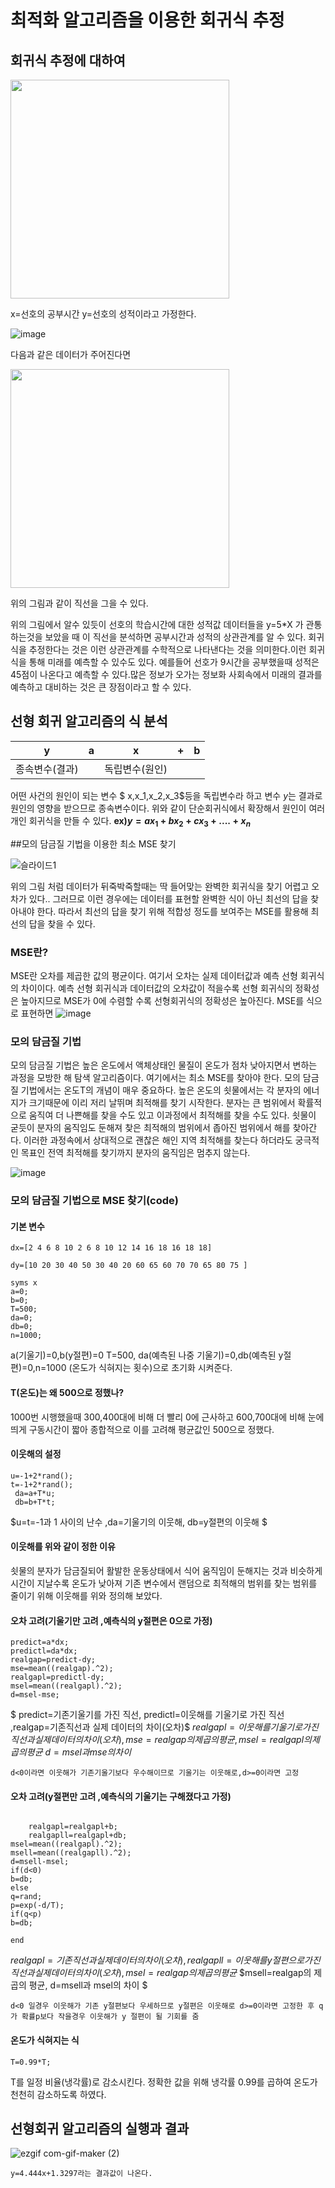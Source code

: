 # 최적화 알고리즘을 이용한 회귀식 추정

## 회귀식 추정에 대하여


<img src="https://user-images.githubusercontent.com/100903674/173190695-07380a11-b96d-4f33-aa57-53328f08b880.png" width="350" height="350">

x=선호의 공부시간 y=선호의 성적이라고 가정한다.

![image](https://user-images.githubusercontent.com/100903674/173190798-e33ba9d4-3a8f-4566-9341-5a878e5f6891.png)

다음과 같은 데이터가 주어진다면

<img src="https://user-images.githubusercontent.com/100903674/173190895-e0e36b58-0d2a-494c-b1ab-a74d80df4d86.png" width="350" height="350">



위의 그림과 같이 직선을 그을 수 있다.

위의 그림에서 알수 있듯이 선호의 학습시간에 대한 성적값 데이터들을 y=5*X 가 관통하는것을 보았을 때 이 직선을 분석하면 공부시간과 성적의 상관관계를 알 수 있다. 회귀식을 추정한다는 것은 이런 상관관계를 수학적으로 나타낸다는 것을 의미한다.이런 회귀식을 통해
미래를 예측할 수 있수도 있다. 예를들어 선호가 9시간을 공부했을때 성적은 45점이 나온다고 예측할 수 있다.많은 정보가 오가는 정보화 사회속에서 미래의 결과를 예측하고 대비하는 것은 큰 장점이라고 할 수 있다.
## 선형 회귀 알고리즘의 식 분석
y|a|x|+|b
---|---|---|---|---|
종속변수(결과)|  |독립변수(원인)

어떤 사건의 원인이 되는 변수 $ x,x_1,x_2,x_3$등을 독립변수라 하고 변수 $y$는 결과로 원인의 영향을 받으므로 종속변수이다.
 위와 같이 단순회귀식에서 확장해서 원인이 여러개인 회귀식을 만들 수 있다.
 **ex)$y=ax_1+bx_2+cx_3+....+x_n$**
 
 
##모의 담금질 기법을 이용한 최소 MSE 찾기 

![슬라이드1](https://user-images.githubusercontent.com/100903674/173720997-9425f067-b95c-4af2-bf94-f9ae0a8c8c34.PNG)

위의 그림 처럼 데이터가 뒤죽박죽할때는 딱 들어맞는 완벽한 회귀식을 찾기 어렵고 오차가 있다.. 그러므로 이런 경우에는 데이터를 표현할 완벽한 식이 아닌 최선의 답을 찾아내야 한다. 따라서 최선의 답을 찾기 위해 적합성 정도를 보여주는 MSE를 활용해 최선의 답을 찾을 수 있다.

### MSE란?
MSE란 오차를 제곱한 값의 평균이다. 여기서 오차는 실제 데이터값과 예측 선형 회귀식의 차이이다. 예측 선형 회귀식과 데이터값의 오차값이 적을수록 선형 회귀식의 정확성은 높아지므로 MSE가 0에 수렴할 수록 선형회귀식의 정확성은 높아진다. MSE를 식으로 표현하면
![image](https://user-images.githubusercontent.com/100903674/173725732-024e5c85-cee3-4b01-8dae-eaa1d35923c2.png)

### 모의 담금질 기법 

모의 담금질 기법은 높은 온도에서 액체상태인 물질이 온도가 점차 낮아지면서 변하는 과정을 모방한 해 탐색 알고리즘이다. 여기에서는 최소 MSE를 찾아야 한다. 모의 담금질 기법에서는 온도T의 개념이 매우 중요하다. 높은 온도의 쇳물에서는 각 분자의 에너지가 크기때문에 이리 저리 날뛰며 최적해를 찾기 시작한다.  분자는 큰 범위에서 확률적으로 움직여 더 나쁜해를 찾을 수도 있고 이과정에서 최적해를 찾을 수도 있다. 쇳물이 굳듯이 분자의 움직임도 둔해져 찾은 최적해의 범위에서 좁아진 범위에서 해를 찾아간다. 이러한 과정속에서 상대적으로 괜찮은 해인 지역 최적해를 찾는다 하더라도 궁극적인 목표인 전역 최적해를 찾기까지 분자의 움직임은 멈추지 않는다.

![image](https://user-images.githubusercontent.com/100903674/173774936-f63f8a5a-4261-4665-99eb-d924e9f5a950.png)

### 모의 담금질 기법으로  MSE 찾기(code)

#### 기본 변수
```
dx=[2 4 6 8 10 2 6 8 10 12 14 16 18 16 18 18]  

dy=[10 20 30 40 50 30 40 20 60 65 60 70 70 65 80 75 ]

syms x
a=0;
b=0;
T=500;
da=0;
db=0;
n=1000;
```
a(기울기)=0,b(y절편)=0 T=500, da(예측된 나중 기울기)=0,db(예측된 y절편)=0,n=1000 (온도가 식혀지는 횟수)으로 초기화 시켜준다.
#### T(온도)는 왜 500으로 정했나?
1000번 시행했을때 300,400대에 비해 더 빨리 0에 근사하고 600,700대에 비해 눈에띄게 구동시간이 짧아 종합적으로 이를 고려해 평균값인 500으로 정했다. 

#### 이웃해의 설정
```
u=-1+2*rand();
t=-1+2*rand();
 da=a+T*u;
 db=b+T*t;

```
$u=t=-1과 1 사이의 난수 ,da=기울기의 이웃해, db=y절편의 이웃해                           $ 
#### 이웃해를 위와 같이 정한 이유

쇳물의 분자가 담금질되어 활발한 운동상태에서 식어 움직임이 둔해지는 것과 비슷하게 시간이 지날수록 온도가 낮아져 기존 변수에서 랜덤으로 최적해의 범위를 찾는 범위를 줄이기 위해 이웃해를 위와  정의해 보았다. 

#### 오차 고려(기울기만 고려 ,예측식의  y절편은 0으로 가정)
```
predict=a*dx;
predictl=da*dx;
realgap=predict-dy;
mse=mean((realgap).^2);
realgapl=predictl-dy;
msel=mean((realgapl).^2);
d=msel-mse;
```
$ predict=기존기울기를 가진 직선, predictl=이웃해를 기울기로 가진 직선 ,realgap=기존직선과 실제 데이터의 차이(오차)$
$realgapl=이웃해를 기울기로 가진 직선과 실제 데이터의 차이(오차),mse=realgap의 제곱의 평균,msel=realgapl의 제곱의 평균$
$d=msel과 mse의 차이$

```
d<0이라면 이웃해가 기존기울기보다 우수해이므로 기울기는 이웃해로,d>=0이라면 고정
```

#### 오차 고려(y절편만 고려 ,예측식의 기울기는 구해졌다고 가정)

```
 
    realgapl=realgapl+b;
    realgapll=realgapl+db;
msel=mean((realgapl).^2);
msell=mean((realgapll).^2);
d=msell-msel;
if(d<0)
b=db;
else
q=rand;
p=exp(-d/T);
if(q<p)
b=db;

end    
```
$realgapl=기존직선과 실제 데이터의 차이(오차), realgapll=이웃해를 y절편으로 가진 직선과 실제 데이터의 차이(오차), msel=realgap의 제곱의 평균$ 
$msell=realgap의 제곱의 평균, d=msell과 msel의 차이 $

```
d<0 일경우 이웃해가 기존 y절편보다 우세하므로 y절편은 이웃해로 d>=0이라면 고정한 후 q가 확률p보다 작을경우 이웃해가 y 절편이 될 기회를 줌 

```




#### 온도가 식혀지는 식
```
T=0.99*T;
```
T를 일정 비율(냉각률)로 감소시킨다. 정확한 값을 위해 냉각률 0.99를 곱하여 온도가 천천히 감소하도록 하였다.


## 선형회귀 알고리즘의 실행과  결과 
![ezgif com-gif-maker (2)](https://user-images.githubusercontent.com/100903674/173194264-19d42cb6-12ad-4b58-9cd5-56d594932d01.gif)


```
y=4.444x+1.3297라는 결과값이 나온다. 
```


